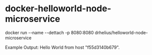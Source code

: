 # docker-helloworld-node-microservice

docker run --name --dettach -p 8080:8080 drhelius/helloworld-node-microservice


Example Output:
Hello World from host "f55d3140b679".
